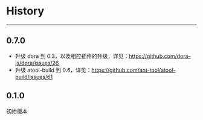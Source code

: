 # History

---

## 0.7.0

- 升级 dora 到 0.3，以及相应插件的升级，详见：https://github.com/dora-js/dora/issues/26
- 升级 atool-build 到 0.6，详见：https://github.com/ant-tool/atool-build/issues/61

## 0.1.0

初始版本


